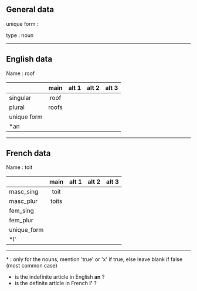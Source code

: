 ## General data

unique form :

type : noun

---

## English data

Name : roof

|             | main  | alt 1 | alt 2 | alt 3 |
| :---------- | :---: | :---: | :---: | ----- |
| singular    | roof  |       |       |       |
| plural      | roofs |       |       |       |
| unique form |       |       |       |       |
| \*an        |       |       |       |       |

---

## French data

Name : toit

|             | main  | alt 1 | alt 2 | alt 3 |
| :---------- | :---: | :---: | :---: | :---: |
| masc_sing   | toit  |       |       |       |
| masc_plur   | toits |       |       |       |
| fem_sing    |       |       |       |       |
| fem_plur    |       |       |       |       |
| unique_form |       |       |       |       |
| \*l'        |       |       |       |       |

---

\* : only for the nouns, mention 'true' or 'x' if true, else leave blank if false (most common case)

- is the indefinite article in English **an** ?
- is the definite article in French **l'** ?
